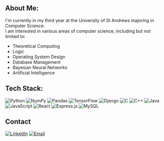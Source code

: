 ## About Me:
I'm currently in my third year at the University of St Andrews majoring in Computer Science.  
I am interested in various areas of computer science, including but not limited to:
- Theoretical Computing
- Logic
- Operating System Design
- Database Management
- Bayesian Neural Networks
- Artificial Intelligence  

## Tech Stack:
![Python](https://img.shields.io/badge/Python-blue?style=flat-square&logo=python)
![NumPy](https://img.shields.io/badge/NumPy-%23013243.svg?style=flat-square&logo=numpy&logoColor=white)
![Pandas](https://img.shields.io/badge/Pandas-%23150458.svg?style=flat-square&logo=pandas&logoColor=white)
![TensorFlow](https://img.shields.io/badge/TensorFlow-%23FF6F00.svg?style=flat-square&logo=tensorflow&logoColor=white)
![Django](https://img.shields.io/badge/Django-%23092E20.svg?style=flat-square&logo=django&logoColor=white)
![C](https://img.shields.io/badge/C-%2300599C.svg?style=flat-square&logo=c&logoColor=white)
![C++](https://img.shields.io/badge/C++-%2300599C.svg?style=flat-square&logo=c%2B%2B&logoColor=white)
![Java](https://img.shields.io/badge/Java-orange?style=flat-square&logo=java)
![JavaScript](https://img.shields.io/badge/JavaScript-%23F7DF1E.svg?style=flat-square&logo=javascript&logoColor=black)
![React](https://img.shields.io/badge/React-%2361DAFB.svg?style=flat-square&logo=react&logoColor=white)
![Express.js](https://img.shields.io/badge/Express.js-%23404d59.svg?style=flat-square&logo=express&logoColor=white)
![MySQL](https://img.shields.io/badge/MySQL-%2300f.svg?style=flat-square&logo=mysql&logoColor=white)

## Contact
[![LinkedIn](https://img.shields.io/badge/LinkedIn-blue?style=flat-square&logo=linkedin)](https://www.linkedin.com/in/yourusername)
[![Email](https://img.shields.io/badge/Email-D14836?style=flat-square&logo=gmail&logoColor=white)](mailto:your-email@example.com)
